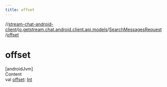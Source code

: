 ```yaml
---
title: offset
---
```

//[stream-chat-android-client](../../../index.md)/[io.getstream.chat.android.client.api.models](../index.md)/[SearchMessagesRequest](index.md)/[offset](offset.md)



# offset  
[androidJvm]  
Content  
val [offset](offset.md): [Int](https://kotlinlang.org/api/latest/jvm/stdlib/kotlin/-int/index.html)  



